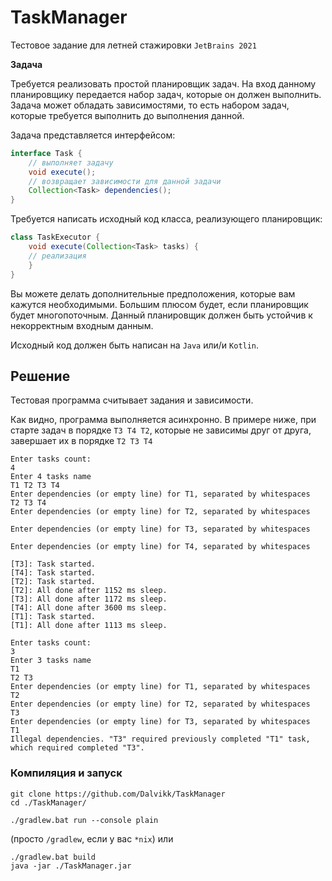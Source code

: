 # TaskManager

Тестовое задание для летней стажировки `JetBrains 2021`

**Задача**

Требуется реализовать простой планировщик задач. На вход данному планировщику передается набор задач, которые он должен выполнить.
Задача может обладать зависимостями, то есть набором задач, которые требуется выполнить до выполнения данной.

Задача представляется интерфейсом:
```java
interface Task { 
    // выполняет задачу
    void execute();
    // возвращает зависимости для данной задачи
    Collection<Task> dependencies();
}
```
Требуется написать исходный код класса, реализующего планировщик:
```java
class TaskExecutor {
    void execute(Collection<Task> tasks) {
    // реализация
    }
}
```
Вы можете делать дополнительные предположения, которые вам кажутся необходимыми. Большим плюсом будет, если планировщик будет многопоточным. Данный планировщик должен быть устойчив к некорректным входным данным.

Исходный код должен быть написан на `Java` или/и `Kotlin`. 

## Решение
Тестовая программа считывает задания и зависимости.

Как видно, программа выполняется асинхронно. В примере ниже, при старте задач в порядке `T3 T4 T2`, которые не зависимы друг от друга, завершает их в порядке `T2 T3 T4`
```
Enter tasks count:
4
Enter 4 tasks name
T1 T2 T3 T4
Enter dependencies (or empty line) for T1, separated by whitespaces
T2 T3 T4
Enter dependencies (or empty line) for T2, separated by whitespaces

Enter dependencies (or empty line) for T3, separated by whitespaces

Enter dependencies (or empty line) for T4, separated by whitespaces

[T3]: Task started.
[T4]: Task started.
[T2]: Task started.
[T2]: All done after 1152 ms sleep.
[T3]: All done after 1172 ms sleep.
[T4]: All done after 3600 ms sleep.
[T1]: Task started.
[T1]: All done after 1113 ms sleep.
```

```
Enter tasks count:
3
Enter 3 tasks name
T1
T2 T3
Enter dependencies (or empty line) for T1, separated by whitespaces
T2
Enter dependencies (or empty line) for T2, separated by whitespaces
T3
Enter dependencies (or empty line) for T3, separated by whitespaces
T1
Illegal dependencies. "T3" required previously completed "T1" task, which required completed "T3".
```

### Компиляция и запуск
```
git clone https://github.com/Dalvikk/TaskManager
cd ./TaskManager/
```

```
./gradlew.bat run --console plain
```
(просто `/gradlew`, если у вас `*nix`)
или
```
./gradlew.bat build
java -jar ./TaskManager.jar
```
